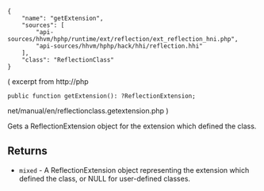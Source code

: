 ``` yamlmeta
{
    "name": "getExtension",
    "sources": [
        "api-sources/hhvm/hphp/runtime/ext/reflection/ext_reflection_hni.php",
        "api-sources/hhvm/hphp/hack/hhi/reflection.hhi"
    ],
    "class": "ReflectionClass"
}
```




( excerpt from http://php




``` Hack
public function getExtension(): ?ReflectionExtension;
```




net/manual/en/reflectionclass.getextension.php
)




Gets a ReflectionExtension object for the extension which defined the
class.




## Returns




+ ` mixed ` - A ReflectionExtension object representing the
  extension which defined the class, or NULL for
  user-defined classes.
<!-- HHAPIDOC -->
